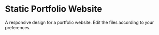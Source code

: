 # Static Portfolio Website
A responsive design for a portfolio website. Edit the files according to your preferences.
